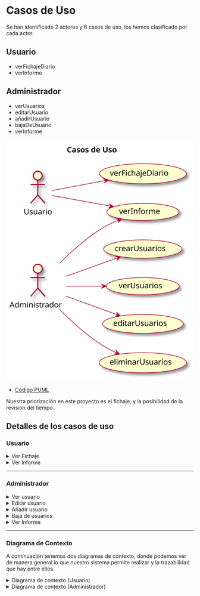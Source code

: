 # Casos de Uso

Se han identificado 2 actores y 6 casos de uso, los hemos clasificado por cada actor.

## Usuario
- verFichajeDiario
- verInforme

## Administrador
- verUsuarios
- editarUsuario
- añadirUsuario
- bajaDeUsuario
- verInforme


![](../../imagenes/casosDeUso/diagramaCasosDeUso.svg)
- [Codigo PUML](../../modelosUML/casosDeUso/casosDeUso.puml)


Nuestra priorización en este proyecto es el fichaje,  y la posibilidad de la revision del tiempo.


## Detalles de los casos de uso

### Usuario

<details>
<summary>Ver Fichaje</summary>

|  |  |
| -- | -- |
| ![](../../imagenes/casosDeUso/detalles/verFichajeV2.svg) | [Codigo PUML](../../modelosUML/casosDeUso/detalles/verFichajeV2.puml) |

</details>

<details>

<summary>Ver Informe</summary>

|  |  |
| -- | -- |
| ![](../../imagenes/casosDeUso/detalles/verInformeV2.svg) | [Codigo PUML](../../modelosUML/casosDeUso/detalles/verInformeV2.puml) |

</details>

----

### Administrador

<details>
<summary>Ver usuario</summary>

|  |  |
| -- | -- |
| ![](../../imagenes/casosDeUso/detalles/verUsuario.svg) | [Codigo PUML](../../modelosUML/casosDeUso/detalles/verUsuario.puml) |

</details>

<details>
<summary>Editar usuario</summary>
 
|  |  |
| -- | -- |
| ![](../../imagenes/casosDeUso/detalles/editarUsuario.svg) | [Codigo PUML](../../modelosUML/casosDeUso/detalles/editarUsuario.puml) |

</details>

<details>
<summary>Añadir usuario</summary>

|  |  |
| -- | -- |
| ![](../../imagenes/casosDeUso/detalles/crearUsuario.svg) | [Codigo PUML](../../modelosUML/casosDeUso/detalles/crearUsuario.puml) |

</details>

<details>

<summary>Baja de usuarios</summary>

|  |  |
| -- | -- |
| ![](../../imagenes/casosDeUso/detalles/eliminarUsuario.svg) | [Codigo PUML](../../modelosUML/casosDeUso/detalles/eliminarUsuario.puml) |

</details>

<details>

<summary>Ver Informe</summary>

|  |  |
| -- | -- |
| ![](../../imagenes/casosDeUso/detalles/verInformeAdmin.svg) | [Codigo PUML](../../modelosUML/casosDeUso/detalles/verInformeAdmin.puml) |

</details>

----

### Diagrama de Contexto

A continuación tenemos dos diagramas de contexto, donde podemos ver de manera general lo que nuestro sistema permite realizar y la trazabilidad que hay entre ellos. 

<details>

<summary>Diagrama de contexto (Usuario)</summary>

|  |  |
| -- | -- |
| ![](../../imagenes/casosDeUso/diagramaContexto(usuario).svg) | [Codigo PUML](../../modelosUML/casosDeUso/diagramaContexto(usuario).puml) |

</details>

<details>
<summary>Diagrama de contexto (Administrador)</summary>

|  |  |
| -- | -- |
| ![](../../imagenes/casosDeUso/diagramaContexto(admin).svg) | [Codigo PUML](../../modelosUML/casosDeUso/diagramaContexto(admin).puml) |

</details>
